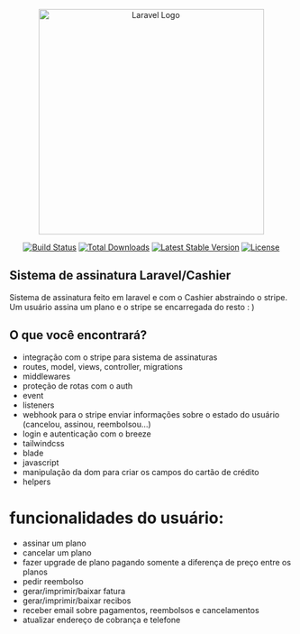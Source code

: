 <p align="center"><a href="https://laravel.com" target="_blank"><img src="https://raw.githubusercontent.com/laravel/art/master/logo-lockup/5%20SVG/2%20CMYK/1%20Full%20Color/laravel-logolockup-cmyk-red.svg" width="400" alt="Laravel Logo"></a></p>

<p align="center">
<a href="https://travis-ci.org/laravel/framework"><img src="https://travis-ci.org/laravel/framework.svg" alt="Build Status"></a>
<a href="https://packagist.org/packages/laravel/framework"><img src="https://img.shields.io/packagist/dt/laravel/framework" alt="Total Downloads"></a>
<a href="https://packagist.org/packages/laravel/framework"><img src="https://img.shields.io/packagist/v/laravel/framework" alt="Latest Stable Version"></a>
<a href="https://packagist.org/packages/laravel/framework"><img src="https://img.shields.io/packagist/l/laravel/framework" alt="License"></a>
</p>

## Sistema de assinatura Laravel/Cashier

Sistema de assinatura feito em laravel e com o Cashier abstraindo o stripe. Um usuário assina um plano e o stripe se encarregada do resto : )

## O que você encontrará?
- integração com o stripe para sistema de assinaturas
- routes, model, views, controller, migrations
- middlewares
- proteção de rotas com o auth
- event
- listeners
- webhook para o stripe enviar informações sobre o estado do usuário (cancelou, assinou, reembolsou...)
- login e autenticação com o breeze
- tailwindcss
- blade
- javascript
- manipulação da dom para criar os campos do cartão de crédito
- helpers
# funcionalidades do usuário: 
- assinar um plano
- cancelar um plano
- fazer upgrade de plano pagando somente a diferença de preço entre os planos
- pedir reembolso
- gerar/imprimir/baixar fatura
- gerar/imprimir/baixar recibos
- receber email sobre pagamentos, reembolsos e cancelamentos
- atualizar endereço de cobrança e telefone


